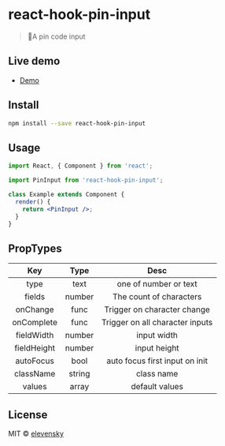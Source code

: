 # react-hook-pin-input

> 🎉A pin code input

## Live demo

- [Demo](https://codesandbox.io/s/youthful-satoshi-yycii)

## Install

```bash
npm install --save react-hook-pin-input
```

## Usage

```jsx
import React, { Component } from 'react';

import PinInput from 'react-hook-pin-input';

class Example extends Component {
  render() {
    return <PinInput />;
  }
}
```

## PropTypes

|     Key     |  Type  |              Desc               |
| :---------: | :----: | :-----------------------------: |
|    type     |  text  |      one of number or text      |
|   fields    | number |     The count of characters     |
|  onChange   |  func  |   Trigger on character change   |
| onComplete  |  func  | Trigger on all character inputs |
| fieldWidth  | number |           input width           |
| fieldHeight | number |          input height           |
|  autoFocus  |  bool  | auto focus first input on init  |
|  className  | string |           class name            |
|   values    | array  |         default values          |

## License

MIT © [elevensky](https://github.com/elevensky)
